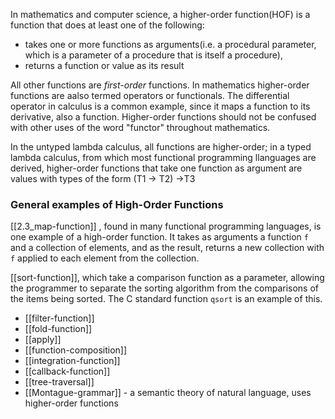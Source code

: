 In mathematics and computer science, a higher-order function(HOF) is a function that does at least one of the following:

- takes one or more functions as arguments(i.e. a procedural parameter, which is a parameter of a procedure that is itself a procedure),
- returns a function or value as its result

All other functions are *first-order* functions. 
In mathematics higher-order functions are aalso termed operators or functionals. 
The differential operator in calculus is a common example, 
since it maps a function to its derivative, also a function. 
Higher-order functions should not be confused with other uses of the word "functor" throughout mathematics.

In the untyped lambda calculus, all functions are higher-order; 
in a typed lambda calculus, from which most functional programming llanguages are derived, 
higher-order functions that take one function as argument are values with types of the form (T1 -> T2) ->T3

### General examples of High-Order Functions

[[2.3_map-function]] , found in many functional programming languages, is one example of a high-order function.
It takes as arguments a function `f` and a collection of elements, and as the result, 
returns a new collection with `f` applied to each element from the collection.

[[sort-function]], which take a comparison function as a parameter, 
allowing the programmer to separate the sorting algorithm from the comparisons of the items being sorted. 
The C standard function `qsort` is an example of this.

- [[filter-function]]
- [[fold-function]]
- [[apply]]
- [[function-composition]]
- [[integration-function]]
- [[callback-function]]
- [[tree-traversal]]
- [[Montague-grammar]] - a semantic theory of natural language, uses higher-order functions

